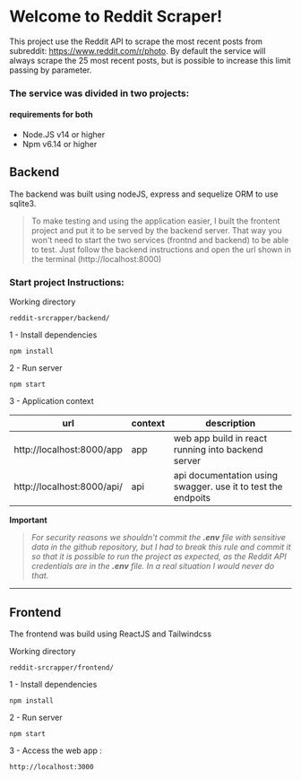 # Welcome to Reddit Scraper!

This project use the Reddit API to scrape the most recent posts from subreddit:  https://www.reddit.com/r/photo. By default the service will always scrape the 25 most recent posts, but is possible to increase this limit passing by parameter.




### The service was divided in two projects:

#### requirements for both
 - Node.JS v14 or higher
 - Npm v6.14 or higher



## Backend 
The backend was built using nodeJS, express and sequelize ORM to use sqlite3.

> To make testing and using the application easier, I built the frontent project and put it to be served by the backend server. That way you won't need to start the two services (frontnd and backend) to be able to test. Just follow the backend instructions and open the url shown in the terminal (http://localhost:8000)

### Start project Instructions:

Working directory

    reddit-srcrapper/backend/

1 -  Install dependencies

    npm install

2 - Run server

    npm start

3 - Application context

| url | context | description
|--|--|--| 
| http://localhost:8000/app		| app | web app  build in react running into backend server| 
| http://localhost:8000/api/ 	| api | api documentation using swagger. use it to test the endpoits | 


 
 
**Important**
> *For security reasons we shouldn't commit the **.env** file with sensitive data in the github repository, but I had to break this rule and commit it so that it is possible to run the project as expected, as the Reddit API credentials are in the **.env** file. In a real situation I would never do that.*

___

## Frontend
The frontend was build using ReactJS and Tailwindcss


Working directory

    reddit-srcrapper/frontend/

1 -  Install dependencies

    npm install

2 - Run server

    npm start


3 - Access the web app :

    http://localhost:3000
